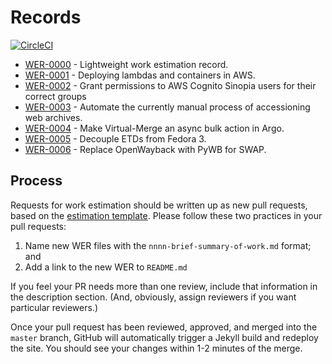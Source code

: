 # Records

[![CircleCI](https://circleci.com/gh/sul-dlss-labs/estimation.svg?style=svg)](https://circleci.com/gh/sul-dlss-labs/estimation)

- [WER-0000](0000-work-estimation-record.md) - Lightweight work estimation record.
- [WER-0001](0001-cloud-resource-deployment.md) - Deploying lambdas and containers in AWS.
- [WER-0002](0002-sinopia-acl.md) - Grant permissions to AWS Cognito Sinopia users for their correct groups
- [WER-0003](0003-was-accessioning-automation.md) - Automate the currently manual process of accessioning web archives.
- [WER-0004](0004-argo-virtual-merge.md) - Make Virtual-Merge an async bulk action in Argo.
- [WER-0005](0005-etd-decouple-fedora.md) - Decouple ETDs from Fedora 3.
- [WER-0006](0006-pywb.md) - Replace OpenWayback with PyWB for SWAP.

## Process

Requests for work estimation should be written up as new pull requests, based on the [estimation template](template.md). Please follow these two practices in your pull requests:

1. Name new WER files with the `nnnn-brief-summary-of-work.md` format; and
1. Add a link to the new WER to `README.md`

If you feel your PR needs more than one review, include that information in the description section. (And, obviously, assign reviewers if you want particular reviewers.)

Once your pull request has been reviewed, approved, and merged into the `master` branch, GitHub will automatically trigger a Jekyll build and redeploy the site. You should see your changes within 1-2 minutes of the merge.

